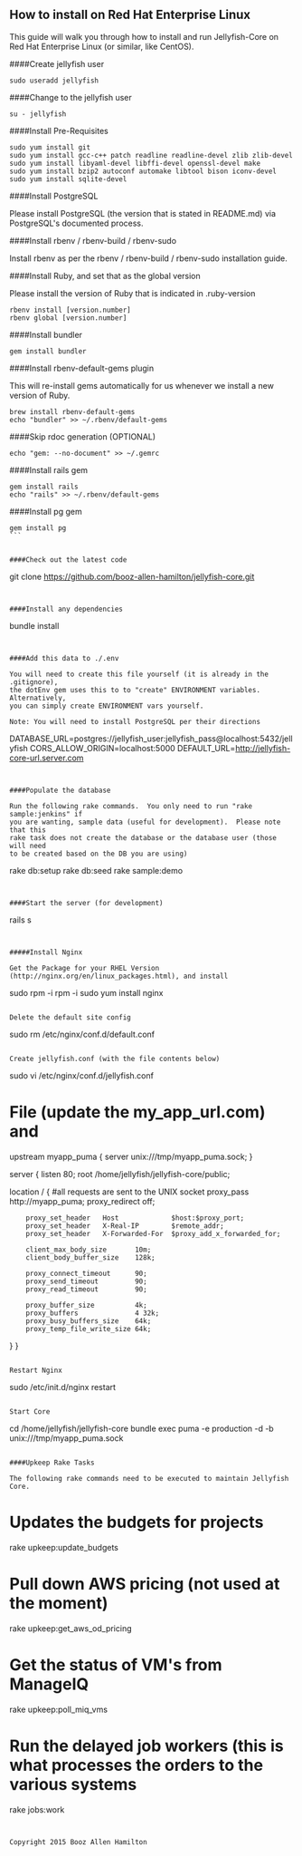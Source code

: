 ## How to install on Red Hat Enterprise Linux

This guide will walk you through how to install and run Jellyfish-Core on Red Hat Enterprise Linux (or similar,
like CentOS).

####Create jellyfish user

````
sudo useradd jellyfish
````

####Change to the jellyfish user

````
su - jellyfish
````

####Install Pre-Requisites

````
sudo yum install git
sudo yum install gcc-c++ patch readline readline-devel zlib zlib-devel
sudo yum install libyaml-devel libffi-devel openssl-devel make
sudo yum install bzip2 autoconf automake libtool bison iconv-devel
sudo yum install sqlite-devel
````

####Install PostgreSQL

Please install PostgreSQL (the version that is stated in README.md) via PostgreSQL's documented process.


####Install rbenv / rbenv-build / rbenv-sudo

Install rbenv as per the rbenv / rbenv-build / rbenv-sudo installation guide.


####Install Ruby, and set that as the global version

Please install the version of Ruby that is indicated in .ruby-version

````
rbenv install [version.number]
rbenv global [version.number]
````


####Install bundler

````
gem install bundler
````


####Install rbenv-default-gems plugin

This will re-install gems automatically for us whenever we install a new version of Ruby.

````
brew install rbenv-default-gems
echo "bundler" >> ~/.rbenv/default-gems
````


####Skip rdoc generation (OPTIONAL)

````
echo "gem: --no-document" >> ~/.gemrc
````


####Install rails gem

````
gem install rails
echo "rails" >> ~/.rbenv/default-gems
````


####Install pg gem

````
gem install pg
```


####Check out the latest code

````
git clone https://github.com/booz-allen-hamilton/jellyfish-core.git
````


####Install any dependencies

````
bundle install
````


####Add this data to ./.env

You will need to create this file yourself (it is already in the .gitignore),
the dotEnv gem uses this to to "create" ENVIRONMENT variables.  Alternatively,
you can simply create ENVIRONMENT vars yourself.

Note: You will need to install PostgreSQL per their directions

````
DATABASE_URL=postgres://jellyfish_user:jellyfish_pass@localhost:5432/jellyfish
CORS_ALLOW_ORIGIN=localhost:5000
DEFAULT_URL=http://jellyfish-core-url.server.com
````


####Populate the database

Run the following rake commands.  You only need to run "rake sample:jenkins" if
you are wanting, sample data (useful for development).  Please note that this
rake task does not create the database or the database user (those will need
to be created based on the DB you are using)

````
rake db:setup
rake db:seed
rake sample:demo
````


####Start the server (for development)

````
rails s
````


#####Install Nginx

Get the Package for your RHEL Version (http://nginx.org/en/linux_packages.html), and install

````
sudo rpm -i rpm -i <url to repo file from above page>
sudo yum install nginx
````

Delete the default site config
````
sudo rm /etc/nginx/conf.d/default.conf
````

Create jellyfish.conf (with the file contents below)
````
sudo vi /etc/nginx/conf.d/jellyfish.conf

# File (update the my_app_url.com) and

upstream myapp_puma {
  server unix:///tmp/myapp_puma.sock;
}

server {
  listen  80;
  root /home/jellyfish/jellyfish-core/public;

  location / {
        #all requests are sent to the UNIX socket
        proxy_pass http://myapp_puma;
        proxy_redirect     off;

        proxy_set_header   Host             $host:$proxy_port;
        proxy_set_header   X-Real-IP        $remote_addr;
        proxy_set_header   X-Forwarded-For  $proxy_add_x_forwarded_for;

        client_max_body_size       10m;
        client_body_buffer_size    128k;

        proxy_connect_timeout      90;
        proxy_send_timeout         90;
        proxy_read_timeout         90;

        proxy_buffer_size          4k;
        proxy_buffers              4 32k;
        proxy_busy_buffers_size    64k;
        proxy_temp_file_write_size 64k;
  }
}
````

Restart Nginx
````
sudo /etc/init.d/nginx restart
````

Start Core
````
cd /home/jellyfish/jellyfish-core
bundle exec puma -e production -d -b unix:///tmp/myapp_puma.sock
````

####Upkeep Rake Tasks

The following rake commands need to be executed to maintain Jellyfish Core.

````
# Updates the budgets for projects
rake upkeep:update_budgets

# Pull down AWS pricing (not used at the moment)
rake upkeep:get_aws_od_pricing

# Get the status of VM's from ManageIQ
rake upkeep:poll_miq_vms

# Run the delayed job workers (this is what processes the orders to the various systems
rake jobs:work
````


Copyright 2015 Booz Allen Hamilton
